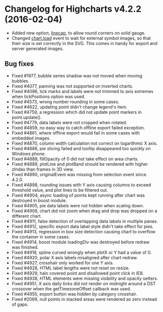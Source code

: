 # Changelog for Highcharts v4.2.2 (2016-02-04)
        
- Added new option, [linecap](https://api.highcharts.com#plotOptions.solidgauge.linecap), to allow round corners on solid gauge.
- Changed [chart.load](https://api.highcharts.com#chart.events.load) event to wait for external symbol images, so that their size is set correctly in the SVG. This comes in handy for export and server generated images.

## Bug fixes
- Fixed #1977, bubble series shadow was not moved when moving bubbles.
- Fixed #4077, panning was not supported on inverted charts.
- Fixed #4086, tick marks and labels were not trimmed to axis extremes when tickPositions option was used.
- Fixed #4573, wrong number rounding in some cases.
- Fixed #4622, updating point didn't change legend's item.
- Fixed #4759, a regression which did not update point markers in point.update().
- Fixed #4779, data labels were not cropped when rotated.
- Fixed #4859, no easy way to catch offline export failed exception.
- Fixed #4861, where offline export would fail in some cases with embedded images.
- Fixed #4870, column width calculation not correct on logarithmic X axis.
- Fixed #4886, pie slicing failed and tooltip disappeared too quickly on Windows phone.
- Fixed #4888, fillOpacity of 0 did not take effect on area charts.
- Fixed #4889, plotLine and plotBand should be rendered with higher zIndex than frames in 3D view.
- Fixed #4890, originalEvent was missing from selection event since 4.2.0.
- Fixed #4898, rounding issues with Y axis causing columns to exceed threshold value, and plot lines to be filtered out.
- Fixed #4904, async loading of points kept running after chart was destroyed in boost module.
- Fixed #4905, pie data labels were not hidden when scaling down.
- Fixed #4906, chart did not zoom when drag and drop was dropped on a different chart.
- Fixed #4911, false detection of overlapping data labels in multiple panes.
- Fixed #4912, specific export data label style didn't take effect for pies.
- Fixed #4913, regression in box size detection causing chart to overflow the container in some cases.
- Fixed #4914, boost module loadingDiv was destroyed before redraw was finished.
- Fixed #4918, spline curved wrongly when plotX or Y had a value of 0.
- Fixed #4920, polar X axis labels misaligned after chart redraw.
- Fixed #4927, crosshair only worked for one Y axis.
- Fixed #4928, HTML label lengths were not reset on resize.
- Fixed #4929, halo covered point and disallowed point click in IE8.
- Fixed #4938, HTML elements were missing visibility and opacity setters.
- Fixed #4951, X axis daily ticks did not render on midnight around a DST crossover when the getTimezoneOffset callback was used.
- Fixed #4955, export button was hidden by category crosshair.
- Fixed #2069, null points in stacked areas were rendered as zero instead of gaps.